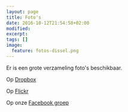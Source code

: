 ```yaml
---
layout: page
title: Foto's
date: 2016-10-12T21:54:58+02:00
modified:
excerpt:
tags: []
image:
  feature: fotos-dissel.png
---
```


Er is een grote verzameling foto's beschikbaar.

Op [Dropbox](https://www.dropbox.com/sh/c18d2la1rhlv9fn/AABV-H_ZttTGUEQ6V1sKnXzla?dl=0&lst=)

Op [Flickr](https://www.flickr.com/photos/147152055@N04/collections/72157672825120211)

Op onze [Facebook groep](https://www.facebook.com/groups/194919854203127/photos/?filter=photos)

